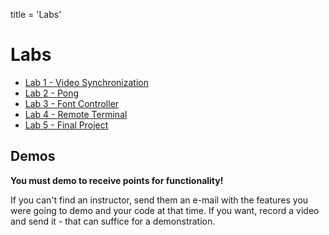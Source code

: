 title = 'Labs'

# Labs

- [Lab 1 - Video Synchronization](/labs/lab1)
- [Lab 2 - Pong](/labs/lab2)
- [Lab 3 - Font Controller](/labs/font_controller.docx)
- [Lab 4 - Remote Terminal](/labs/remote_terminal.docx)
- [Lab 5 - Final Project](/labs/final_project.docx)

## Demos

**You must demo to receive points for functionality!**

If you can't find an instructor, send them an e-mail with the features you were going to demo and your code at that time.  If you want, record a video and send it - that can suffice for a demonstration.
